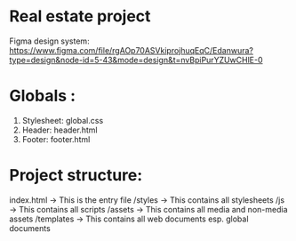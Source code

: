 # Real estate project
Figma design system: https://www.figma.com/file/rgAOp70ASVkiprojhuqEqC/Edanwura?type=design&node-id=5-43&mode=design&t=nvBpiPurYZUwCHlE-0

# Globals :
1. Stylesheet: global.css
2. Header: header.html
3. Footer: footer.html

# Project structure:
index.html -> This is the entry file
/styles -> This contains all stylesheets
/js -> This contains all scripts
/assets -> This contains all media and non-media assets
/templates -> This contains all web documents esp. global documents
